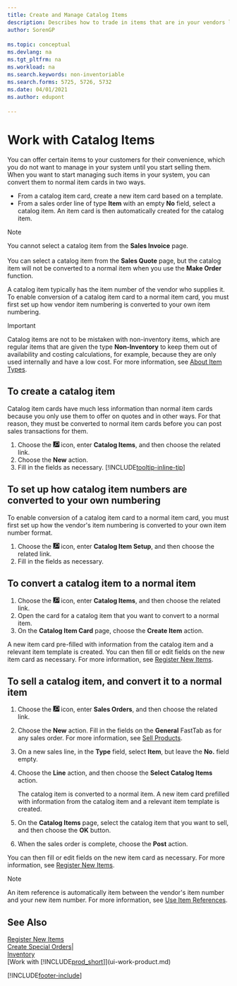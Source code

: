 ```yaml
---
title: Create and Manage Catalog Items
description: Describes how to trade in items that are in your vendors list of items but not in your own list of items.
author: SorenGP

ms.topic: conceptual
ms.devlang: na
ms.tgt_pltfrm: na
ms.workload: na
ms.search.keywords: non-inventoriable
ms.search.forms: 5725, 5726, 5732
ms.date: 04/01/2021
ms.author: edupont

---
```

# Work with Catalog Items
You can offer certain items to your customers for their convenience, which you do not want to manage in your system until you start selling them. When you want to start managing such items in your system, you can convert them to normal item cards in two ways.

* From a catalog item card, create a new item card based on a template.
* From a sales order line of type **Item** with an empty **No** field, select a catalog item. An item card is then automatically created for the catalog item.

> [!NOTE]  
> You cannot select a catalog item from the **Sales Invoice** page.<br /><br />
> You can select a catalog item from the **Sales Quote** page, but the catalog item will not be converted to a normal item when you use the **Make Order** function.

A catalog item typically has the item number of the vendor who supplies it. To enable conversion of a catalog item card to a normal item card, you must first set up how vendor item numbering is converted to your own item numbering.   

> [!Important]
> Catalog items are not to be mistaken with non-inventory items, which are regular items that are given the type **Non-Inventory** to keep them out of availability and costing calculations, for example, because they are only used internally and have a low cost. For more information, see [About Item Types](inventory-about-item-types.md).

## To create a catalog item
Catalog item cards have much less information than normal item cards because you only use them to offer on quotes and in other ways. For that reason, they must be converted to normal item cards before you can post sales transactions for them.

1. Choose the ![Lightbulb that opens the Tell Me feature.](media/ui-search/search_small.png "Tell me what you want to do") icon, enter **Catalog Items**, and then choose the related link.
2. Choose the **New** action.
3. Fill in the fields as necessary. [!INCLUDE[tooltip-inline-tip](includes/tooltip-inline-tip_md.md)]

## To set up how catalog item numbers are converted to your own numbering
To enable conversion of a catalog item card to a normal item card, you must first set up how the vendor's item numbering is converted to your own item number format.

1. Choose the ![Lightbulb that opens the Tell Me feature.](media/ui-search/search_small.png "Tell me what you want to do") icon, enter **Catalog Item Setup**, and then choose the related link.
2. Fill in the fields as necessary.

## To convert a catalog item to a normal item
1. Choose the ![Lightbulb that opens the Tell Me feature.](media/ui-search/search_small.png "Tell me what you want to do") icon, enter **Catalog Items**, and then choose the related link.
2. Open the card for a catalog item that you want to convert to a normal item.
3. On the **Catalog Item Card** page, choose the **Create Item** action.

A new item card pre-filled with information from the catalog item and a relevant item template is created. You can then fill or edit fields on the new item card as necessary. For more information, see [Register New Items](inventory-how-register-new-items.md).

## To sell a catalog item, and convert it to a normal item
1. Choose the ![Lightbulb that opens the Tell Me feature.](media/ui-search/search_small.png "Tell me what you want to do") icon, enter **Sales Orders**, and then choose the related link.
2. Choose the **New** action. Fill in the fields on the **General** FastTab as for any sales order. For more information, see [Sell Products](sales-how-sell-products.md).
3. On a new sales line, in the **Type** field, select **Item**, but leave the **No.** field empty.
4. Choose the **Line** action, and then choose the **Select Catalog Items** action.

    The catalog item is converted to a normal item. A new item card prefilled with information from the catalog item and a relevant item template is created.
5. On the **Catalog Items** page, select the catalog item that you want to sell, and then choose the **OK** button.
6. When the sales order is complete, choose the **Post** action.

You can then fill or edit fields on the new item card as necessary. For more information, see [Register New Items](inventory-how-register-new-items.md).

> [!NOTE]  
>   An item reference is automatically item between the vendor's item number and your new item number. For more information, see [Use Item References](inventory-how-use-item-cross-refs.md).

## See Also
[Register New Items](inventory-how-register-new-items.md)  
[Create Special Orders](sales-how-to-create-special-orders.md)|  
[Inventory](inventory-manage-inventory.md)  
[Work with [!INCLUDE[prod_short](includes/prod_short.md)]](ui-work-product.md)


[!INCLUDE[footer-include](includes/footer-banner.md)]